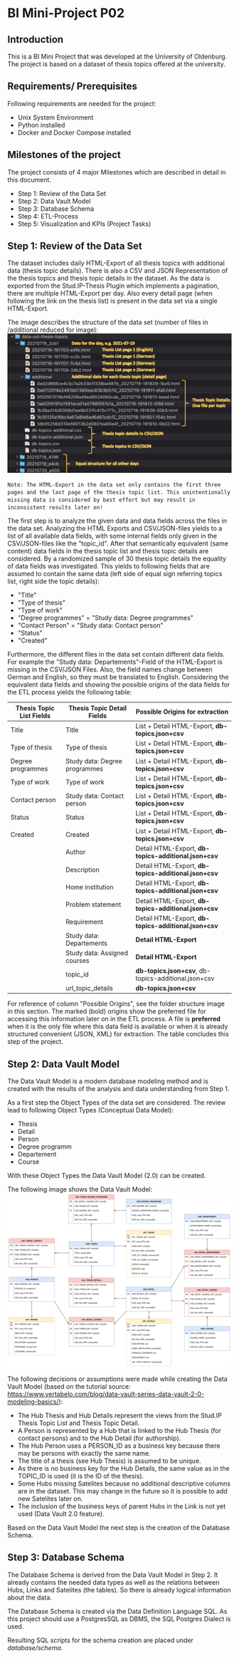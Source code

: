 # BI Mini-Project P02

## Introduction
This is a BI Mini Project that was developed at the University of Oldenburg. The project is based on a dataset of thesis topics offered at the university.

## Requirements/ Prerequisites
Following requirements are needed for the project:
* Unix System Environment
* Python installed
* Docker and Docker Compose installed

## Milestones of the project
The project consists of 4 major Milestones which are described in detail in this document.
* Step 1: Review of the Data Set
* Step 2: Data Vault Model
* Step 3: Database Schema
* Step 4: ETL-Process
* Step 5: Visualization and KPIs (Project Tasks)

## Step 1: Review of the Data Set
The dataset includes daily HTML-Export of all thesis topics with additional data (thesis topic details). There is also a CSV and JSON Representation of the thesis topics and thesis topic details in the dataset.
As the data is exported from the Stud.IP-Thesis Plugin which implements a pagination, there are multiple HTML-Export per day. Also every detail page (when following the link on the thesis list) is present in the data set via a single HTML-Export.

The image describes the structure of the data set (number of files in /additional reduced for image):
![Thesis topics data description](presentation/thesis_topics_data.png)

`Note: The HTML-Export in the data set only contains the first three pages and the last page of the thesis topic list. This unintentionally missing data is considered by best effort but may result in inconsistent results later on!`

The first step is to analyze the given data and data fields across the files in the data set.
Analyzing the HTML Exports and CSV/JSON-files yields to a list of all available data fields, with some internal fields only given in the CSV/JSON-files like the "topic_id".
After that semantically equivalent (same content) data fields in the thesis topic list and thesis topic details are considered. By a randomized sample of 30 thesis topic details the equality of data fields was investigated. This yields to following fields that are assumed to contain the same data (left side of equal sign referring topics list, right side the topic details):
* "Title"
* "Type of thesis"
* "Type of work"
* "Degree programmes" = "Study data: Degree programmes"
* "Contact Person" = "Study data: Contact person"
* "Status"
* "Created"

Furthermore, the different files in the data set contain different data fields. For example the "Study data: Departements"-Field of the HTML-Export is missing in the CSV/JSON Files. Also, the field names change between German and English, so they must be translated to English. Considering the equivalent data fields and showing the possible origins of the data fields for the ETL process yields the following table:

| Thesis Topic List Fields | Thesis Topic Detail Fields    | Possible Origins for extraction                       |
|--------------------------|-------------------------------|-------------------------------------------------------|
| Title                    | Title                         | List + Detail HTML-Export, **db-topics.json+csv**     |
| Type of thesis           | Type of thesis                | List + Detail HTML-Export, **db-topics.json+csv**     |
| Degree programmes        | Study data: Degree programmes | List + Detail HTML-Export, **db-topics.json+csv**     |  
| Type of work             | Type of work                  | List + Detail HTML-Export, **db-topics.json+csv**     |  
| Contact person           | Study data: Contact person    | List + Detail HTML-Export, **db-topics.json+csv**     |  
| Status                   | Status                        | List + Detail HTML-Export, **db-topics.json+csv**     |  
| Created                  | Created                       | List + Detail HTML-Export, **db-topics.json+csv**     |  
|                          | Author                        | Detail HTML-Export, **db-topics-additional.json+csv** |
|                          | Description                   | Detail HTML-Export, **db-topics-additional.json+csv** |
|                          | Home institution              | Detail HTML-Export, **db-topics-additional.json+csv** |
|                          | Problem statement             | Detail HTML-Export, **db-topics-additional.json+csv** |
|                          | Requirement                   | Detail HTML-Export, **db-topics-additional.json+csv** |
|                          | Study data: Departements      | **Detail HTML-Export**                                |
|                          | Study data: Assigned courses  | **Detail HTML-Export**                                |
|                          | topic_id                      | **db-topics.json+csv**, db-topics-additional.json+csv |
|                          | url_topic_details             | **db-topics.json+csv**                                |

For reference of column "Possible Origins", see the folder structure image in this section. The marked (bold) origins show the preferred file for accessing this information later on in the ETL process. A file is **preferred** when it is the only file where this data field is available or when it is already structured convenient (JSON, XML) for extraction. The table concludes this step of the project.

## Step 2: Data Vault Model
The Data Vault Model is a modern database modeling method and is created with the results of the analysis and data understanding from Step 1.

As a first step the Object Types of the data set are considered. The review lead to following Object Types (Conceptual Data Model):
* Thesis
* Detail
* Person
* Degree programm
* Departement
* Course

With these Object Types the Data Vault Model (2.0) can be created.

The following image shows the Data Vault Model:
![Data Vault Model](model/data_vault.png)

The following decisions or assumptions were made while creating the Data Vault Model (based on the tutorial source: https://www.vertabelo.com/blog/data-vault-series-data-vault-2-0-modeling-basics/):
* The Hub Thesis and Hub Details represent the views from the Stud.IP Thesis Topic List and Thesis Topic Detail.
* A Person is represented by a Hub that is linked to the Hub Thesis (for contact persons) and to the Hub Detail (for authorship).
* The Hub Person uses a PERSON_ID as a business key because there may be persons with exactly the same name.
* The title of a thesis (see Hub Thesis) is assumed to be unique.
* As there is no business key for the Hub Details, the same value as in the TOPIC_ID is used (it is the ID of the thesis).
* Some Hubs missing Satelites because no additional descriptive columns are in the dataset. This may change in the future so it is possible to add new Satelites later on.
* The inclusion of the business keys of parent Hubs in the Link is not yet used (Data Vault 2.0 feature).

Based on the Data Vault Model the next step is the creation of the Database Schema.

## Step 3: Database Schema
The Database Schema is derived from the Data Vault Model in Step 2. It already contains the needed data types as well as the relations between Hubs, Links and Satelites (the tables). So there is already logical information about the data.

The Database Schema is created via the Data Definition Language SQL. As this project should use a PostgresSQL as DBMS, the SQL Postgres Dialect is used.

Resulting SQL scripts for the schema creation are placed under *database/schema*.